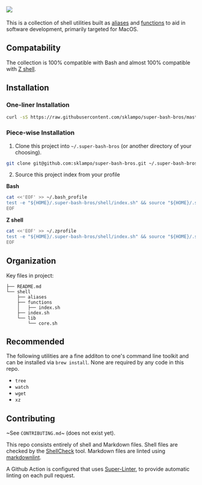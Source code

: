 # ![](https://fontmeme.com/permalink/201217/e68d3b06f41faa862312491460b69d7e.png)

This is a collection of shell utilities built as [aliases] and [functions] to
aid in software development, primarily targeted for MacOS.

## Compatability

The collection is 100% compatible with Bash and almost 100% compatible with
[Z shell].

## Installation

### One-liner Installation

```sh
curl -sS https://raw.githubusercontent.com/sklampo/super-bash-bros/master/install.sh | bash
```

### Piece-wise Installation

1. Clone this project into `~/.super-bash-bros` (or another directory of your choosing).

 ```sh
git clone git@github.com:sklampo/super-bash-bros.git ~/.super-bash-bros
```

2. Source this project index from your profile

  **Bash**

  ```bash
cat <<'EOF' >> ~/.bash_profile
test -e "${HOME}/.super-bash-bros/shell/index.sh" && source "${HOME}/.super-bash-bros/shell/index.sh"
EOF
```

  **Z shell**

  ```zsh
cat <<'EOF' >> ~/.zprofile
test -e "${HOME}/.super-bash-bros/shell/index.sh" && source "${HOME}/.super-bash-bros/shell/index.sh"
EOF
```


## Organization

Key files in project:

```console
├── README.md
└── shell
    ├── aliases
    ├── functions
    │   ├── index.sh
    ├── index.sh
    └── lib
        └── core.sh
```

## Recommended

The following utilities are a fine additon to one's command line toolkit and
can be installed via `brew install`.  None are required by any
code in this repo.

* `tree`
* `watch`
* `wget`
* `xz`

## Contributing

~See `CONTRIBUTING.md`~ (does not exist yet).

This repo consists entirely of shell and Markdown files.  Shell files are
checked by the [ShellCheck](https://github.com/koalaman/shellcheck) tool.
Markdown files are linted using [markdownlint](https://github.com/DavidAnson/markdownlint).

A Github Action is configured that uses
[Super-Linter](https://github.com/github/super-linter), to provide automatic
linting on each pull request.

[aliases]: shell/aliases#aliases
[functions]: shell/functions#functions
[Z shell]: https://github.com/sklampo/super-bash-bros/issues?q=is%3Aopen+label%3Azsh+label%3Abug

